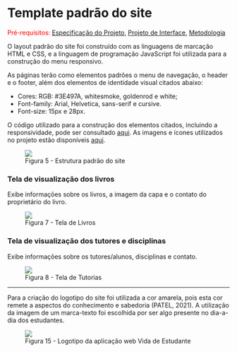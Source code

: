 # Template padrão do site

<span style="color:red">Pré-requisitos: <a href="https://github.com/ICEI-PUC-Minas-PMV-ADS/pmv-ads-2022-1-e1-proj-web-t3-vida-de-estudante/blob/main/docs/02-Especificação%20do%20Projeto.md"> Especificação do Projeto</a></span>, <a href="https://github.com/ICEI-PUC-Minas-PMV-ADS/pmv-ads-2022-1-e1-proj-web-t3-vida-de-estudante/blob/main/docs/04-Projeto%20de%20Interface.md"> Projeto de Interface</a>, <a href="https://github.com/ICEI-PUC-Minas-PMV-ADS/pmv-ads-2022-1-e1-proj-web-t3-vida-de-estudante/blob/main/docs/03-Metodologia.md"> Metodologia</a>


O layout padrão do site foi construído com as linguagens de marcação HTML e CSS, e a linguagem de programação JavaScript foi utilizada para a construção do menu responsivo.

As páginas terão como elementos padrões o menu de navegação, o header e o footer, além dos elementos de identidade visual citados abaixo:

<ul>
<li>Cores: RGB: #3E497A, whitesmoke, goldenrod e white;</li>
<li>Font-family: Arial, Helvetica, sans-serif e cursive.</li>
<li>Font-size: 15px e 28px. </li>
</ul>
  
O código utilizado para a construção dos elementos citados, incluindo a responsividade, pode ser consultado <a href="https://github.com/ICEI-PUC-Minas-PMV-ADS/pmv-ads-2022-1-e1-proj-web-t3-vida-de-estudante/tree/main/src">aqui</a>. As imagens e ícones utilizados no projeto estão disponíveis <a href="https://github.com/ICEI-PUC-Minas-PMV-ADS/pmv-ads-2022-1-e1-proj-web-t3-vida-de-estudante/tree/main/docs/img">aqui</a>.

<figure> 
  <img src="https://user-images.githubusercontent.com/100447878/164074128-7b006e50-8621-4964-b0fd-07a90e626673.png">
    <figcaption>Figura 5 - Estrutura padrão do site
</figure> 

<h3><b>Tela de visualização dos livros</b></h3>
<p>Exibe informações sobre os livros, a imagem da capa e o contato do proprietário do livro.</p>
<figure> 
  <img src="https://user-images.githubusercontent.com/81182674/167680178-5869794e-1133-4dbd-aed9-31eef5c54d50.png">
  <figcaption> Figura 7 - Tela de Livros
</figure> 

<h3><b>Tela de visualização dos tutores e disciplinas</b></h3>
<p>Exibe informações sobre os tutores/alunos, disciplinas e contato.</p>
<figure> 
  <img src="https://user-images.githubusercontent.com/81182674/167681053-7715d698-610b-4717-8eca-79484ca4f596.png">
  <figcaption>Figura 8 - Tela de Tutorias      
</figure> 
<hr>
  
<p>Para a criação do logotipo do site foi utilizada a cor amarela, pois esta cor remete a aspectos do conhecimento e sabedoria (PATEL, 2021). A utilização da imagem de um marca-texto foi escolhida por ser algo presente no dia-a-dia dos estudantes.</p>

<figure> 
  <img src="https://github.com/ICEI-PUC-Minas-PMV-ADS/pmv-ads-2022-1-e1-proj-web-t3-vida-de-estudante/blob/main/docs/img/Marca-texto.png?raw=true">
    <figcaption>Figura 15 - Logotipo da aplicação web Vida de Estudante
</figure> 
